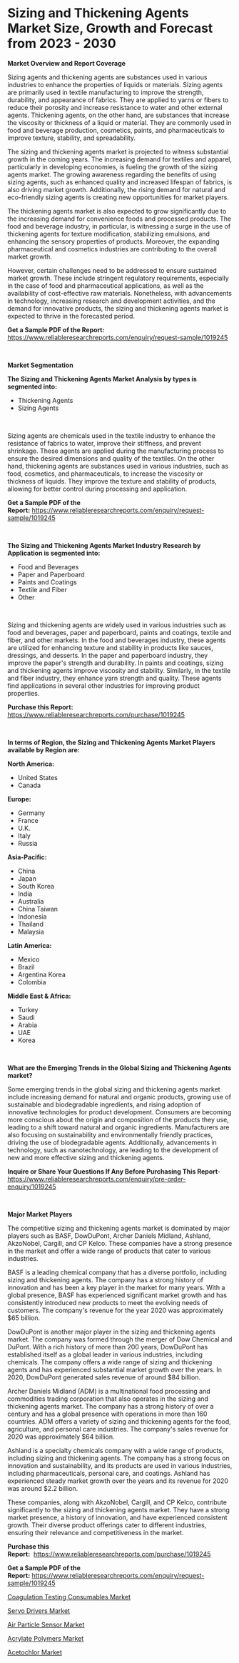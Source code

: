 <p><h1>Sizing and Thickening Agents Market Size, Growth and Forecast from 2023 - 2030</h1></p><p><strong>Market Overview and Report Coverage</strong></p>
<p><p>Sizing agents and thickening agents are substances used in various industries to enhance the properties of liquids or materials. Sizing agents are primarily used in textile manufacturing to improve the strength, durability, and appearance of fabrics. They are applied to yarns or fibers to reduce their porosity and increase resistance to water and other external agents. Thickening agents, on the other hand, are substances that increase the viscosity or thickness of a liquid or material. They are commonly used in food and beverage production, cosmetics, paints, and pharmaceuticals to improve texture, stability, and spreadability.</p><p>The sizing and thickening agents market is projected to witness substantial growth in the coming years. The increasing demand for textiles and apparel, particularly in developing economies, is fueling the growth of the sizing agents market. The growing awareness regarding the benefits of using sizing agents, such as enhanced quality and increased lifespan of fabrics, is also driving market growth. Additionally, the rising demand for natural and eco-friendly sizing agents is creating new opportunities for market players.</p><p>The thickening agents market is also expected to grow significantly due to the increasing demand for convenience foods and processed products. The food and beverage industry, in particular, is witnessing a surge in the use of thickening agents for texture modification, stabilizing emulsions, and enhancing the sensory properties of products. Moreover, the expanding pharmaceutical and cosmetics industries are contributing to the overall market growth.</p><p>However, certain challenges need to be addressed to ensure sustained market growth. These include stringent regulatory requirements, especially in the case of food and pharmaceutical applications, as well as the availability of cost-effective raw materials. Nonetheless, with advancements in technology, increasing research and development activities, and the demand for innovative products, the sizing and thickening agents market is expected to thrive in the forecasted period.</p></p>
<p><strong>Get a Sample PDF of the Report:</strong> <a href="https://www.reliableresearchreports.com/enquiry/request-sample/1019245">https://www.reliableresearchreports.com/enquiry/request-sample/1019245</a></p>
<p>&nbsp;</p>
<p><strong>Market Segmentation</strong></p>
<p><strong>The Sizing and Thickening Agents Market Analysis by types is segmented into:</strong></p>
<p><ul><li>Thickening Agents</li><li>Sizing Agents</li></ul></p>
<p>&nbsp;</p>
<p><p>Sizing agents are chemicals used in the textile industry to enhance the resistance of fabrics to water, improve their stiffness, and prevent shrinkage. These agents are applied during the manufacturing process to ensure the desired dimensions and quality of the textiles. On the other hand, thickening agents are substances used in various industries, such as food, cosmetics, and pharmaceuticals, to increase the viscosity or thickness of liquids. They improve the texture and stability of products, allowing for better control during processing and application.</p></p>
<p><strong>Get a Sample PDF of the Report:</strong>&nbsp;<a href="https://www.reliableresearchreports.com/enquiry/request-sample/1019245">https://www.reliableresearchreports.com/enquiry/request-sample/1019245</a></p>
<p>&nbsp;</p>
<p><strong>The Sizing and Thickening Agents Market Industry Research by Application is segmented into:</strong></p>
<p><ul><li>Food and Beverages</li><li>Paper and Paperboard</li><li>Paints and Coatings</li><li>Textile and Fiber</li><li>Other</li></ul></p>
<p>&nbsp;</p>
<p><p>Sizing and thickening agents are widely used in various industries such as food and beverages, paper and paperboard, paints and coatings, textile and fiber, and other markets. In the food and beverages industry, these agents are utilized for enhancing texture and stability in products like sauces, dressings, and desserts. In the paper and paperboard industry, they improve the paper's strength and durability. In paints and coatings, sizing and thickening agents improve viscosity and stability. Similarly, in the textile and fiber industry, they enhance yarn strength and quality. These agents find applications in several other industries for improving product properties.</p></p>
<p><strong>Purchase this Report:</strong>&nbsp; <a href="https://www.reliableresearchreports.com/purchase/1019245">https://www.reliableresearchreports.com/purchase/1019245</a></p>
<p>&nbsp;</p>
<p><strong>In terms of Region, the Sizing and Thickening Agents Market Players available by Region are:</strong></p>
<p>
    <p> <strong> North America: </strong>
        <ul>
            <li>United States</li>
            <li>Canada</li>
        </ul>
        </p> 
    <p> <strong> Europe: </strong>
        <ul>
            <li>Germany</li>
            <li>France</li>
            <li>U.K.</li>
            <li>Italy</li>
            <li>Russia</li>
        </ul>
        </p> 
    <p> <strong> Asia-Pacific: </strong>
        <ul>
            <li>China</li>
            <li>Japan</li>
            <li>South Korea</li>
            <li>India</li>
            <li>Australia</li>
            <li>China Taiwan</li>
            <li>Indonesia</li>
            <li>Thailand</li>
            <li>Malaysia</li>
        </ul>
        </p> 
    <p> <strong> Latin America: </strong>
        <ul>
            <li>Mexico</li>
            <li>Brazil</li>
            <li>Argentina Korea</li>
            <li>Colombia</li>
        </ul>
        </p> 
    <p> <strong> Middle East & Africa: </strong>
        <ul>
            <li>Turkey</li>
            <li>Saudi</li>
            <li>Arabia</li>
            <li>UAE</li>
            <li>Korea</li>
        </ul>
    </p>
    </p>
<p>&nbsp;</p>
<p><strong>What are the Emerging Trends in the Global Sizing and Thickening Agents market?</strong></p>
<p><p>Some emerging trends in the global sizing and thickening agents market include increasing demand for natural and organic products, growing use of sustainable and biodegradable ingredients, and rising adoption of innovative technologies for product development. Consumers are becoming more conscious about the origin and composition of the products they use, leading to a shift toward natural and organic ingredients. Manufacturers are also focusing on sustainability and environmentally friendly practices, driving the use of biodegradable agents. Additionally, advancements in technology, such as nanotechnology, are leading to the development of new and more effective sizing and thickening agents.</p></p>
<p><strong>Inquire or Share Your Questions If Any Before Purchasing This Report</strong>- <a href="https://www.reliableresearchreports.com/enquiry/pre-order-enquiry/1019245">https://www.reliableresearchreports.com/enquiry/pre-order-enquiry/1019245</a></p>
<p>&nbsp;</p>
<p><strong>Major Market Players</strong></p>
<p><p>The competitive sizing and thickening agents market is dominated by major players such as BASF, DowDuPont, Archer Daniels Midland, Ashland, AkzoNobel, Cargill, and CP Kelco. These companies have a strong presence in the market and offer a wide range of products that cater to various industries.</p><p>BASF is a leading chemical company that has a diverse portfolio, including sizing and thickening agents. The company has a strong history of innovation and has been a key player in the market for many years. With a global presence, BASF has experienced significant market growth and has consistently introduced new products to meet the evolving needs of customers. The company's revenue for the year 2020 was approximately $65 billion.</p><p>DowDuPont is another major player in the sizing and thickening agents market. The company was formed through the merger of Dow Chemical and DuPont. With a rich history of more than 200 years, DowDuPont has established itself as a global leader in various industries, including chemicals. The company offers a wide range of sizing and thickening agents and has experienced substantial market growth over the years. In 2020, DowDuPont generated sales revenue of around $84 billion.</p><p>Archer Daniels Midland (ADM) is a multinational food processing and commodities trading corporation that also operates in the sizing and thickening agents market. The company has a strong history of over a century and has a global presence with operations in more than 160 countries. ADM offers a variety of sizing and thickening agents for the food, agriculture, and personal care industries. The company's sales revenue for 2020 was approximately $64 billion.</p><p>Ashland is a specialty chemicals company with a wide range of products, including sizing and thickening agents. The company has a strong focus on innovation and sustainability, and its products are used in various industries, including pharmaceuticals, personal care, and coatings. Ashland has experienced steady market growth over the years and its revenue for 2020 was around $2.2 billion.</p><p>These companies, along with AkzoNobel, Cargill, and CP Kelco, contribute significantly to the sizing and thickening agents market. They have a strong market presence, a history of innovation, and have experienced consistent growth. Their diverse product offerings cater to different industries, ensuring their relevance and competitiveness in the market.</p></p>
<p><strong>Purchase this Report:</strong>&nbsp;&nbsp;<a href="https://www.reliableresearchreports.com/purchase/1019245">https://www.reliableresearchreports.com/purchase/1019245</a></p>
<p></p>
<p><strong>Get a Sample PDF of the Report:</strong>&nbsp;<a href="https://www.reliableresearchreports.com/enquiry/request-sample/1019245">https://www.reliableresearchreports.com/enquiry/request-sample/1019245</a></p>
<p><p><a href="https://www.linkedin.com/pulse/coagulation-testing-consumables-market-research-report-unlocks-izzec/">Coagulation Testing Consumables Market</a></p><p><a href="https://medium.com/@ulicesweber/servo-drivers-market-trends-forecast-and-competitive-analysis-to-2030-70cbfff66b51">Servo Drivers Market</a></p><p><a href="https://medium.com/@deirdredavies67/air-particle-sensor-market-outlook-industry-overview-and-forecast-2023-to-2030-cf05a89c1a38">Air Particle Sensor Market</a></p><p><a href="https://github.com/RichRobinson5/Market-Research-Report-List-2/blob/main/acrylate-polymers-market.md">Acrylate Polymers Market</a></p><p><a href="https://github.com/JameTravis/Market-Research-Report-List-2/blob/main/acetochlor-market.md">Acetochlor Market</a></p></p>